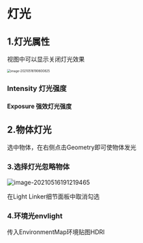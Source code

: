 # 灯光

## 1.灯光属性

视图中可以显示关闭灯光效果

<img src="C:\Users\QZ\AppData\Roaming\Typora\typora-user-images\image-20210516190600825.png" alt="image-20210516190600825" style="zoom: 50%;" />

### Intensity 灯光强度

#### Exposure 强效灯光强度





## 2.物体灯光

选中物体，在右侧点击Geometry即可使物体发光



### 3.选择灯光忽略物体

![image-20210516191219465](C:\Users\QZ\AppData\Roaming\Typora\typora-user-images\image-20210516191219465.png)

在Light Linker细节面板中取消勾选

### 4.环境光envlight

传入EnvironmentMap环境贴图HDRI





